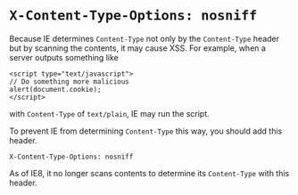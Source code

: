 # `X-Content-Type-Options: nosniff`

Because IE determines `Content-Type` not only by the `Content-Type` header but by scanning the contents, it may cause XSS. For example, when a server outputs something like

    <script type="text/javascript">
    // Do something more malicious
    alert(document.cookie);
    </script>

with `Content-Type` of `text/plain`, IE may run the script.

To prevent IE from determining `Content-Type` this way, you should add this header.

    X-Content-Type-Options: nosniff

As of IE8, it no longer scans contents to determine its `Content-Type` with this header.
